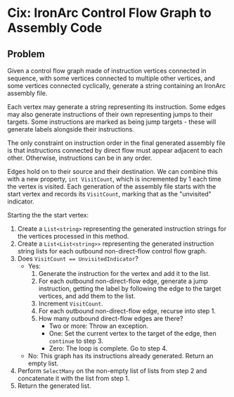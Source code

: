 # Cix: IronArc Control Flow Graph to Assembly Code

## Problem

Given a control flow graph made of instruction vertices connected in sequence, with some vertices connected to multiple other vertices, and some vertices connected cyclically, generate a string containing an IronArc assembly file.

Each vertex may generate a string representing its instruction. Some edges may also generate instructions of their own representing jumps to their targets. Some instructions are marked as being jump targets - these will generate labels alongside their instructions.

The only constraint on instruction order in the final generated assembly file is that instructions connected by direct flow must appear adjacent to each other. Otherwise, instructions can be in any order.

Edges hold on to their source and their destination. We can combine this with a new property, `int VisitCount`, which is incremented by 1 each time the vertex is visited. Each generation of the assembly file starts with the start vertex and records its `VisitCount`, marking that as the "unvisited" indicator.

Starting the the start vertex:

1. Create a `List<string>` representing the generated instruction strings for the vertices processed in this method.
2. Create a `List<List<string>>` representing the generated instruction string lists for each outbound non-direct-flow control flow graph.
3. Does `VisitCount == UnvisitedIndicator`?
	- Yes:
		1. Generate the instruction for the vertex and add it to the list.
		2. For each outbound non-direct-flow edge, generate a jump instruction, getting the label by following the edge to the target vertices, and add them to the list.
		3. Increment `VisitCount`.
		4. For each outbound non-direct-flow edge, recurse into step 1. 
		5. How many outbound direct-flow edges are there?
			- Two or more: Throw an exception.
			- One: Set the current vertex to the target of the edge, then `continue` to step 3.
			- Zero: The loop is complete. Go to step 4.
	- No: This graph has its instructions already generated. Return an empty list.
4. Perform `SelectMany` on the non-empty list of lists from step 2 and concatenate it with the list from step 1.
5. Return the generated list.